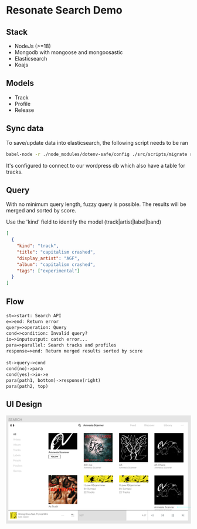 # Resonate Search Demo

## Stack

- NodeJs (>=18)
- Mongodb with mongoose and mongoosastic
- Elasticsearch
- Koajs

## Models

- Track
- Profile
- Release

## Sync data

To save/update data into elasticsearch, the following script needs to be ran

```sh
babel-node -r ./node_modules/dotenv-safe/config ./src/scripts/migrate run
```

It's configured to connect to our wordpress db which also have a table for tracks.

## Query

With no minimum query length, fuzzy query is possible. The results will be merged and sorted by score.

Use the 'kind' field to identify the model (track|artist|label|band)

```json
[
  {
    "kind": "track",
    "title": "capitalism crashed",
    "display_artist": "AGF",
    "album": "capitalism crashed",
    "tags": ["experimental"]
  }
]
```

## Flow

```flow
st=>start: Search API
e=>end: Return error
query=>operation: Query
cond=>condition: Invalid query?
io=>inputoutput: catch error...
para=>parallel: Search tracks and profiles
response=>end: Return merged results sorted by score

st->query->cond
cond(no)->para
cond(yes)->io->e
para(path1, bottom)->response(right)
para(path2, top)
```

## UI Design

![alt text](./search.png "Search Figma Design")
